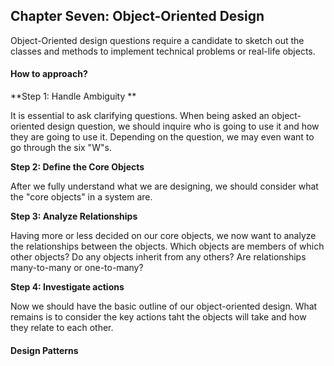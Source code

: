 ## Chapter Seven: Object-Oriented Design

Object-Oriented design questions require a candidate to sketch out the classes and methods to implement technical problems or real-life objects. 

#### How to approach? 

**Step 1: Handle Ambiguity **

It is essential to ask clarifying questions. When being asked an object-oriented design question, we should inquire who is going to use it and how they are going to use it. Depending on the question, we may even want to go through the six "W"s. 

**Step 2: Define the Core Objects**

After we fully understand what we are designing, we should consider what the "core objects" in a system are. 

**Step 3: Analyze Relationships**

Having more or less decided on our core objects, we now want to analyze the relationships between the objects. Which objects are members of which other objects? Do any objects inherit from any others? Are relationships many-to-many or one-to-many? 

**Step 4: Investigate actions**

Now we should have the basic outline of our object-oriented design. What remains is to consider the key actions taht the objects will take and how they relate to each other. 

#### Design Patterns 

